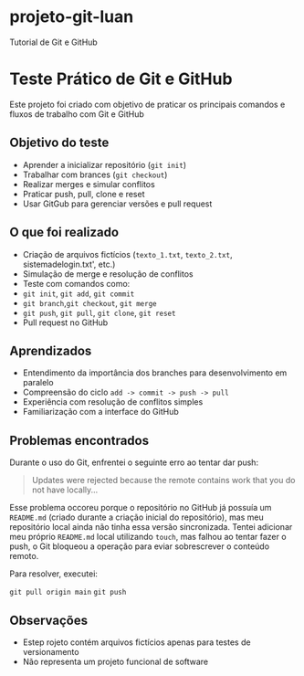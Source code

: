 # projeto-git-luan
Tutorial de Git e GitHub

# Teste Prático de Git e GitHub

Este projeto foi criado com objetivo de praticar os principais comandos e
fluxos de trabalho com Git e GitHub

## Objetivo do teste

- Aprender a inicializar repositório (`git init`)
- Trabalhar com brances (`git checkout`)
- Realizar merges e simular conflitos
- Praticar push, pull, clone e reset
- Usar GitGub para gerenciar versões e pull request

## O que foi realizado

- Criação de arquivos fictícios (`texto_1.txt`, `texto_2.txt`,
sistemadelogin.txt', etc.)
- Simulação de merge e resolução de conflitos
- Teste com comandos como:
 - `git init`, `git add`, `git commit`
 - `git branch`,`git checkout`, `git merge`
 - `git push`, `git pull`, `git clone`, `git reset`
 - Pull request no GitHub

## Aprendizados

- Entendimento da importância dos branches para desenvolvimento em paralelo
- Compreensão do ciclo `add -> commit -> push -> pull`
- Experiência com resolução de conflitos simples
- Familiarização com a interface do GitHub

## Problemas encontrados

Durante o uso do Git, enfrentei o seguinte erro ao tentar dar push:

> Updates were rejected because the remote contains work that you do not have locally...

Esse problema occoreu porque o repositório no GitHub já possuía um `README.md`
(criado durante a criação inicial do repositório), mas meu repositório local
ainda não tinha essa versão sincronizada. Tentei adicionar meu próprio
`README.md` local utilizando `touch`, mas falhou ao tentar fazer o push, o Git
bloqueou a operação para eviar sobrescrever o conteúdo remoto.

Para resolver, executei:

`git pull origin main`
`git push`


## Observações

- Estep rojeto contém arquivos fictícios apenas para testes de versionamento
- Não representa um projeto funcional de software
